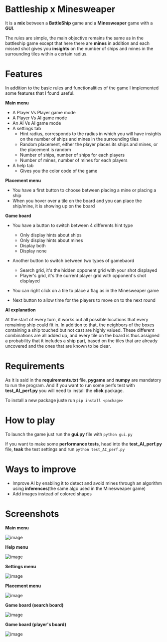 # Battleship x Minesweaper
It is a **mix** between a **BattleShip** game and a **Minesweaper** game with a **GUI**.

The rules are simple, the main objective remains the same as in the battleship game except that here there are **mines** in addition and each missed shot gives you **insights** on the number of ships and mines in the surrounding tiles within a certain radius.

# Features
In addition to the basic rules and functionalities of the game I implemented some features that I found useful.

**Main menu**
- A Player Vs Player game mode
- A Player Vs AI game mode
- An AI Vs AI game mode
- A settings tab
	- Hint radius, corresponds to the radius in which you will have insights on the number of ships and mines in the surrounding tiles
	- Random placement, either the player places its ships and mines, or the placement is random
	- Number of ships, number of ships for each players
	- Number of mines, number of mines for each players
- A help tab
	- Gives you the color code of the game
  
 **Placement menu**
 - You have a first button to choose between placing a mine or placing a ship
 - When you hover over a tile on the board and you can place the ship/mine, it is showing up on the board
	
**Game board**
- You have a button to switch between 4 differents hint type
	- Only display hints about ships
  - Only display hints about mines
  - Display both
  - Display none
	
- Another button to switch between two types of gamebaord
  - Search grid, it's the hidden opponent grid with your shot displayed
  - Player's grid, it's the current player grid with opponent's shot displayed
- You can right click on a tile to place a flag as in the Minesweaper game
- Next button to allow time for the players to move on to the next round

**AI explanation**

At the start of every turn, it works out all possible locations that every remaining ship could fit in. In addition to that, the neighbors of the boxes containing a ship touched but not cast are highly valued. These different combinations are all added up, and every tile on the board is thus assigned a probability that it includes a ship part, based on the tiles that are already uncovered and the ones that are known to be clear.

# Requirements
As it is said in the **requirements.txt** file, **pygame** and **numpy** are mandatory to run the program.
And if you want to run some perfs test with **test_AI_perf.py** you will need to install the **click** package.

To install a new package juste run ```pip install <package>```

# How to play

To launch the game just run the **gui.py** file with ```python gui.py```

If you want to make some **performance tests**, head into the **test_AI_perf.py** file, **teak** the test settings and run ```python test_AI_perf.py```

# Ways to improve

- Improve AI by enabling it to detect and avoid mines through an algorithm using **inferences**(the same algo used in the Minesweaper game)
- Add images instead of colored shapes

# Screenshots

**Main menu**

![image](https://user-images.githubusercontent.com/75265945/194669116-e8641f08-fd4c-41be-a690-a420f764d163.png)

**Help menu**

![image](https://user-images.githubusercontent.com/75265945/194669869-547b24bf-273a-45f5-a65d-0c1202f8a113.png)

**Settings menu**

![image](https://user-images.githubusercontent.com/75265945/194669966-c283efae-6545-4cb8-bcb0-2ee0e793c726.png)

**Placement menu**

![image](https://user-images.githubusercontent.com/75265945/194670140-52d01ac4-1d2b-43aa-856b-3eb025de82b6.png)

**Game board (search board)**

![image](https://user-images.githubusercontent.com/75265945/194670692-8e94f43c-80e7-4a51-b043-c58d6359a7b6.png)

**Game board (player's board)**

![image](https://user-images.githubusercontent.com/75265945/194670597-debb600c-1179-4e74-b9b6-6f1e4db09c92.png)




